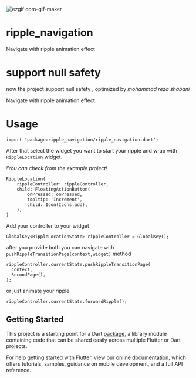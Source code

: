 ![ezgif com-gif-maker](https://user-images.githubusercontent.com/26159899/113921220-67896400-97ee-11eb-9726-d98a7bd8324e.gif)

# ripple_navigation

Navigate with ripple animation effect

# support null safety
now the project support null safety , optimized by *mohammad reza shabani* 

Navigate with ripple animation effect


# Usage

    import 'package:ripple_navigation/ripple_navigation.dart';

After that select the widget you want to start your ripple and wrap with ``RippleLocation`` widget.

_!You can check from the example project!_

    RippleLocation(
        rippleController: rippleController,
        child: FloatingActionButton(
            onPressed: onPressed,
            tooltip: 'Increment',
            child: Icon(Icons.add),
        ),
    )

Add your controller to your widget 

    GlobalKey<RippleLocationState> rippleController = GlobalKey();

after you provide both you can navigate with `pushRippleTransitionPage(context,widget)` method

    rippleController.currentState.pushRippleTransitionPage(
      context,
      SecondPage(),
    );

or just animate your ripple

    rippleController.currentState.forwardRipple();



## Getting Started

This project is a starting point for a Dart
[package](https://flutter.dev/developing-packages/),
a library module containing code that can be shared easily across
multiple Flutter or Dart projects.

For help getting started with Flutter, view our 
[online documentation](https://flutter.dev/docs), which offers tutorials, 
samples, guidance on mobile development, and a full API reference.
